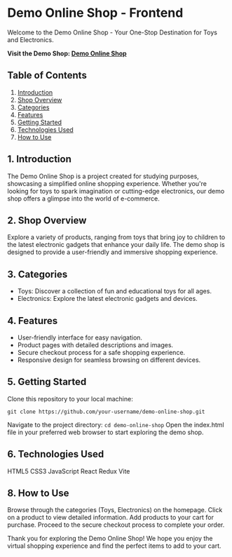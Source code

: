 # Demo Online Shop - Frontend

Welcome to the Demo Online Shop - Your One-Stop Destination for Toys and Electronics.

**Visit the Demo Shop: [Demo Online Shop](https://shopworld-pub7.onrender.com/)**

## Table of Contents
1. [Introduction](#introduction)
2. [Shop Overview](#shop-overview)
3. [Categories](#categories)
4. [Features](#features)
5. [Getting Started](#getting-started)
6. [Technologies Used](#technologies-used)
7. [How to Use](#how-to-use)

## 1. Introduction
The Demo Online Shop is a project created for studying purposes, showcasing a simplified online shopping experience. Whether you're looking for toys to spark imagination or cutting-edge electronics, our demo shop offers a glimpse into the world of e-commerce.

## 2. Shop Overview
Explore a variety of products, ranging from toys that bring joy to children to the latest electronic gadgets that enhance your daily life. The demo shop is designed to provide a user-friendly and immersive shopping experience.

## 3. Categories
- Toys: Discover a collection of fun and educational toys for all ages.
- Electronics: Explore the latest electronic gadgets and devices.

## 4. Features
- User-friendly interface for easy navigation.
- Product pages with detailed descriptions and images.
- Secure checkout process for a safe shopping experience.
- Responsive design for seamless browsing on different devices.

## 5. Getting Started
Clone this repository to your local machine:

```git clone https://github.com/your-username/demo-online-shop.git```

Navigate to the project directory:
```cd demo-online-shop```
Open the index.html file in your preferred web browser to start exploring the demo shop.

## 6. Technologies Used
HTML5
CSS3
JavaScript
React
Redux
Vite

## 8. How to Use
Browse through the categories (Toys, Electronics) on the homepage.
Click on a product to view detailed information.
Add products to your cart for purchase.
Proceed to the secure checkout process to complete your order.

Thank you for exploring the Demo Online Shop! We hope you enjoy the virtual shopping experience and find the perfect items to add to your cart.
